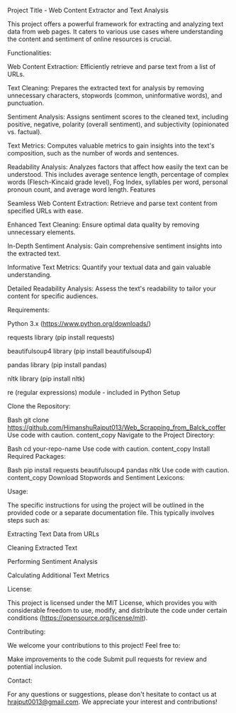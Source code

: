 Project Title - Web Content Extractor and Text Analysis

This project offers a powerful framework for extracting and analyzing text data from web pages. It caters to various use cases where understanding the content and sentiment of online resources is crucial.

Functionalities:

Web Content Extraction: Efficiently retrieve and parse text from a list of URLs.

Text Cleaning: Prepares the extracted text for analysis by removing unnecessary characters, stopwords (common, uninformative words), and punctuation.

Sentiment Analysis: Assigns sentiment scores to the cleaned text, including positive, negative, polarity (overall sentiment), and subjectivity (opinionated vs. factual).

Text Metrics: Computes valuable metrics to gain insights into the text's composition, such as the number of words and sentences.

Readability Analysis: Analyzes factors that affect how easily the text can be understood. This includes average sentence length, percentage of complex words (Flesch-Kincaid grade level), Fog Index, syllables per word, personal pronoun count, and average word length.
Features

Seamless Web Content Extraction: Retrieve and parse text content from specified URLs with ease.

Enhanced Text Cleaning: Ensure optimal data quality by removing unnecessary elements.

In-Depth Sentiment Analysis: Gain comprehensive sentiment insights into the extracted text.

Informative Text Metrics: Quantify your textual data and gain valuable understanding.

Detailed Readability Analysis: Assess the text's readability to tailor your content for specific audiences.


Requirements:

Python 3.x (https://www.python.org/downloads/)

requests library (pip install requests)

beautifulsoup4 library (pip install beautifulsoup4)

pandas library (pip install pandas)

nltk library (pip install nltk)

re (regular expressions) module - included in Python
Setup


Clone the Repository:

Bash
git clone https://github.com/HimanshuRajput013/Web_Scrapping_from_Balck_coffer
Use code with caution.
content_copy
Navigate to the Project Directory:

Bash
cd your-repo-name
Use code with caution.
content_copy
Install Required Packages:

Bash
pip install requests beautifulsoup4 pandas nltk
Use code with caution.
content_copy
Download Stopwords and Sentiment Lexicons:


Usage:

The specific instructions for using the project will be outlined in the provided code or a separate documentation file. This typically involves steps such as:

Extracting Text Data from URLs

Cleaning Extracted Text

Performing Sentiment Analysis

Calculating Additional Text Metrics


License:

This project is licensed under the MIT License, which provides you with considerable freedom to use, modify, and distribute the code under certain conditions (https://opensource.org/license/mit).

Contributing:

We welcome your contributions to this project! Feel free to:

Make improvements to the code
Submit pull requests for review and potential inclusion.


Contact:

For any questions or suggestions, please don't hesitate to contact us at hrajput0013@gmail.com. We appreciate your interest and contributions!
